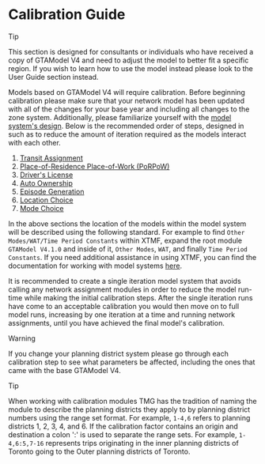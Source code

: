 # Calibration Guide

> [!Tip]
> This section is designed for consultants or individuals who have received a copy of
> GTAModel V4 and need to adjust the model to better fit a specific region.  If you
> wish to learn how to use the model instead please look to the User Guide section instead.

Models based on GTAModel V4 will require calibration. Before beginning calibration please make sure that your network
model has been updated with all of the changes for your base year and including all changes
to the zone system.  Additionally, please familiarize yourself 
with the [model system's design](../model_design/overview.md).
Below is the recommended order of steps, designed in such as to reduce the
amount of iteration required as the models interact with each other.

1. [Transit Assignment](transit_assignment.md)
2. [Place-of-Residence Place-of-Work (PoRPoW)](porpow.md)
3. [Driver's License](dlic.md)
4. [Auto Ownership](auto_ownership.md)
5. [Episode Generation](episode_generation.md)
6. [Location Choice](location_choice.md)
7. [Mode Choice](mode_choice.md)


In the above sections the location of the models within the model system will be described
using the following standard. For example to find `Other Modes/WAT/Time Period Constants`
within XTMF, expand the root module `GTAModel V4.1.0` and inside of it, `Other Modes`, `WAT`,
and finally `Time Period Constants`.  If you need additional assistance in using XTMF, you can
find the documentation for working with model systems [here](../../xtmf/model_systems.md).

It is recommended to create a single iteration model system that avoids calling any network
assignment modules in order to reduce the model run-time while making the initial calibration
steps.  After the single iteration runs have come to an acceptable calibration you would then
move on to full model runs, increasing by one iteration at a time and running network assignments,
until you have achieved the final model's calibration.

> [!Warning]
> If you change your planning district system please go through each calibration step to
> see what parameters be affected, including the ones that came with the base GTAModel V4.

> [!Tip]
> When working with calibration modules TMG has the tradition of naming the module to describe
> the planning districts they apply to by planning district numbers using the range set format.
> For example, `1-4,6` refers to planning districts 1, 2, 3, 4, and 6.  If the calibration
> factor contains an origin and destination a colon ':' is used to separate the range sets.
> For example, `1-4,6:5,7-16` represents trips originating in the inner planning districts of
> Toronto going to the Outer planning districts of Toronto.